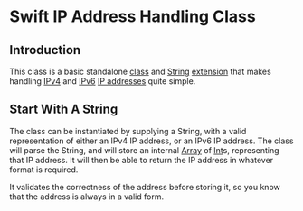 Swift IP Address Handling Class
=

Introduction
-

This class is a basic standalone [class](https://docs.swift.org/swift-book/LanguageGuide/ClassesAndStructures.html) and [String](https://developer.apple.com/documentation/swift/string) [extension](https://docs.swift.org/swift-book/LanguageGuide/Extensions.html) that makes handling [IPv4](https://en.wikipedia.org/wiki/IPv4) and [IPv6](https://en.wikipedia.org/wiki/IPv6) [IP addresses](https://en.wikipedia.org/wiki/Internet_Protocol) quite simple.

Start With A String
-

The class can be instantiated by supplying a String, with a valid representation of either an IPv4 IP address, or an IPv6 IP address. The class will parse the String, and will store an internal [Array](https://developer.apple.com/documentation/swift/array) of [Int](https://developer.apple.com/documentation/swift/int)s, representing that IP address. It will then be able to return the IP address in whatever format is required.

It validates the correctness of the address before storing it, so you know that the address is always in a valid form.
